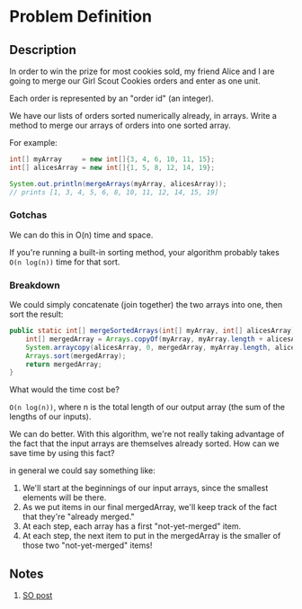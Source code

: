 # Problem Definition

## Description

In order to win the prize for most cookies sold, my friend Alice and I are going to merge our Girl Scout Cookies orders and enter as one unit.

Each order is represented by an "order id" (an integer).

We have our lists of orders sorted numerically already, in arrays. Write a method to merge our arrays of orders into one sorted array.

For example:

```java
int[] myArray     = new int[]{3, 4, 6, 10, 11, 15};
int[] alicesArray = new int[]{1, 5, 8, 12, 14, 19};

System.out.println(mergeArrays(myArray, alicesArray));
// prints [1, 3, 4, 5, 6, 8, 10, 11, 12, 14, 15, 19]
```

### Gotchas

We can do this in O(n) time and space.

If you're running a built-in sorting method, your algorithm probably takes `O(n log(n))` time for that sort.

### Breakdown

We could simply concatenate (join together) the two arrays into one, then sort the result:

```java
public static int[] mergeSortedArrays(int[] myArray, int[] alicesArray) {
    int[] mergedArray = Arrays.copyOf(myArray, myArray.length + alicesArray.length);
    System.arraycopy(alicesArray, 0, mergedArray, myArray.length, alicesArray.length);
    Arrays.sort(mergedArray);
    return mergedArray;
}
```

What would the time cost be?

`O(n log(n))`, where n is the total length of our output array (the sum of the lengths of our inputs).

We can do better. With this algorithm, we're not really taking advantage of the fact that the input arrays are themselves already sorted. How can we save time by using this fact?

in general we could say something like:

1. We'll start at the beginnings of our input arrays, since the smallest elements will be there.
1. As we put items in our final mergedArray, we'll keep track of the fact that they're "already merged."
1. At each step, each array has a first "not-yet-merged" item.
1. At each step, the next item to put in the mergedArray is the smaller of those two "not-yet-merged" items!

## Notes

1. [SO post](https://stackoverflow.com/questions/5958169/how-to-merge-two-sorted-arrays-into-a-sorted-array)